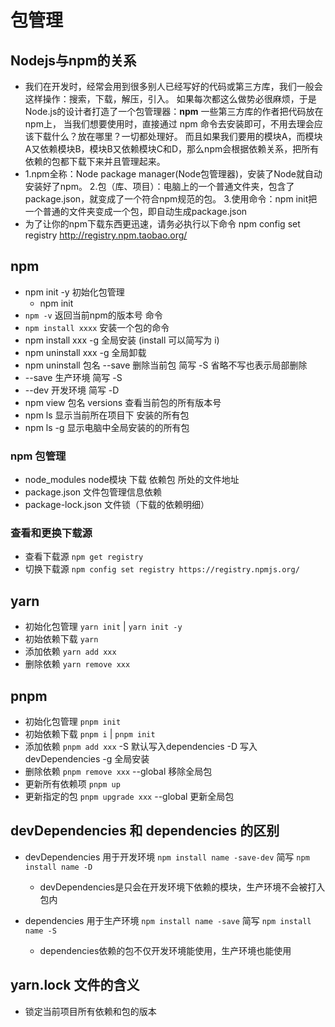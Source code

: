# 包管理

## Nodejs与npm的关系

- 我们在开发时，经常会用到很多别人已经写好的代码或第三方库，我们一般会这样操作：搜索，下载，解压，引入。
  如果每次都这么做势必很麻烦，于是Node.js的设计者打造了一个包管理器：**npm** 一些第三方库的作者把代码放在npm上，
  当我们想要使用时，直接通过 npm 命令去安装即可，不用去理会应该下载什么？放在哪里？一切都处理好。
  而且如果我们要用的模块A，而模块A又依赖模块B，模块B又依赖模块C和D，那么npm会根据依赖关系，把所有依赖的包都下载下来并且管理起来。
- 1.npm全称：Node package manager(Node包管理器)，安装了Node就自动安装好了npm。
  2.包（库、项目）：电脑上的一个普通文件夹，包含了package.json，就变成了一个符合npm规范的包。
  3.使用命令：npm init把一个普通的文件夹变成一个包，即自动生成package.json
- 为了让你的npm下载东西更迅速，请务必执行以下命令 npm config set registry <http://registry.npm.taobao.org/>

## npm

- npm init -y 初始化包管理
  - npm init
- `npm -v`   返回当前npm的版本号   命令
- `npm install xxxx`  安装一个包的命令
- npm  install    xxx -g  全局安装  (install 可以简写为 i)
- npm  uninstall  xxx -g  全局卸载
- npm  uninstall 包名 --save   删除当前包 简写 -S 省略不写也表示局部删除
- --save 生产环境 简写 -S
- --dev 开发环境  简写 -D
- npm view  包名 versions  查看当前包的所有版本号
- npm ls 显示当前所在项目下 安装的所有包
- npm ls -g 显示电脑中全局安装的的所有包

### npm  包管理

- node_modules         node模块 下载 依赖包 所处的文件地址
- package.json         文件包管理信息依赖
- package-lock.json    文件锁（下载的依赖明细）

### 查看和更换下载源

- 查看下载源 `npm get registry`
- 切换下载源 `npm config set registry https://registry.npmjs.org/`

## yarn

- 初始化包管理  `yarn init` | `yarn init -y`
- 初始依赖下载     `yarn`
- 添加依赖     `yarn add xxx`
- 删除依赖     `yarn remove xxx`

## pnpm

- 初始化包管理  `pnpm init`
- 初始依赖下载  `pnpm i` | `pnpm init`
- 添加依赖     `pnpm add xxx`     -S  默认写入dependencies  -D 写入devDependencies  -g 全局安装
- 删除依赖     `pnpm remove xxx`  --global 移除全局包
- 更新所有依赖项 `pnpm up`
- 更新指定的包  `pnpm upgrade xxx`  --global 更新全局包

## devDependencies 和 dependencies 的区别

- devDependencies 用于开发环境  `npm install name -save-dev` 简写 `npm install name -D`
  - devDependencies是只会在开发环境下依赖的模块，生产环境不会被打入包内

- dependencies 用于生产环境     `npm install name -save` 简写 `npm install name -S`
  - dependencies依赖的包不仅开发环境能使用，生产环境也能使用

## yarn.lock 文件的含义

- 锁定当前项目所有依赖和包的版本
